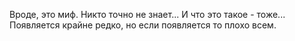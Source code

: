 Вроде, это миф. Никто точно не знает... И что это такое - тоже...
Появляется крайне редко, но если появляется то плохо всем.
